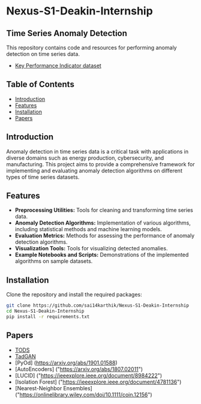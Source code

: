 # Nexus-S1-Deakin-Internship

## Time Series Anomaly Detection

This repository contains code and resources for performing anomaly detection on time series data.

- [Key Performance Indicator dataset](https://data.world/datasets/kpi)

## Table of Contents

- [Introduction](#introduction)
- [Features](#features)
- [Installation](#installation)
- [Papers](#papers)

## Introduction

Anomaly detection in time series data is a critical task with applications in diverse domains such as energy production, cybersecurity, and manufacturing. This project aims to provide a comprehensive framework for implementing and evaluating anomaly detection algorithms on different types of time series datasets.

## Features

- **Preprocessing Utilities:** Tools for cleaning and transforming time series data.
- **Anomaly Detection Algorithms:** Implementation of various algorithms, including statistical methods and machine learning models.
- **Evaluation Metrics:** Methods for assessing the performance of anomaly detection algorithms.
- **Visualization Tools:** Tools for visualizing detected anomalies.
- **Example Notebooks and Scripts:** Demonstrations of the implemented algorithms on sample datasets.

## Installation

Clone the repository and install the required packages:

```bash
git clone https://github.com/sai14karthik/Nexus-S1-Deakin-Internship
cd Nexus-S1-Deakin-Internship
pip install -r requirements.txt
```

## Papers

- [TODS](https://arxiv.org/abs/2009.09822)
- [TadGAN](https://arxiv.org/abs/2009.07769)
- [PyOd] (<https://arxiv.org/abs/1901.01588>)
- [AutoEncoders] ("<https://arxiv.org/abs/1807.02011>")
- [LUCID] ("<https://ieeexplore.ieee.org/document/8984222>")
- [Isolation Forest] ("<https://ieeexplore.ieee.org/document/4781136>")
- [Nearest-Neighbor Ensembles] ("<https://onlinelibrary.wiley.com/doi/10.1111/coin.12156>")

